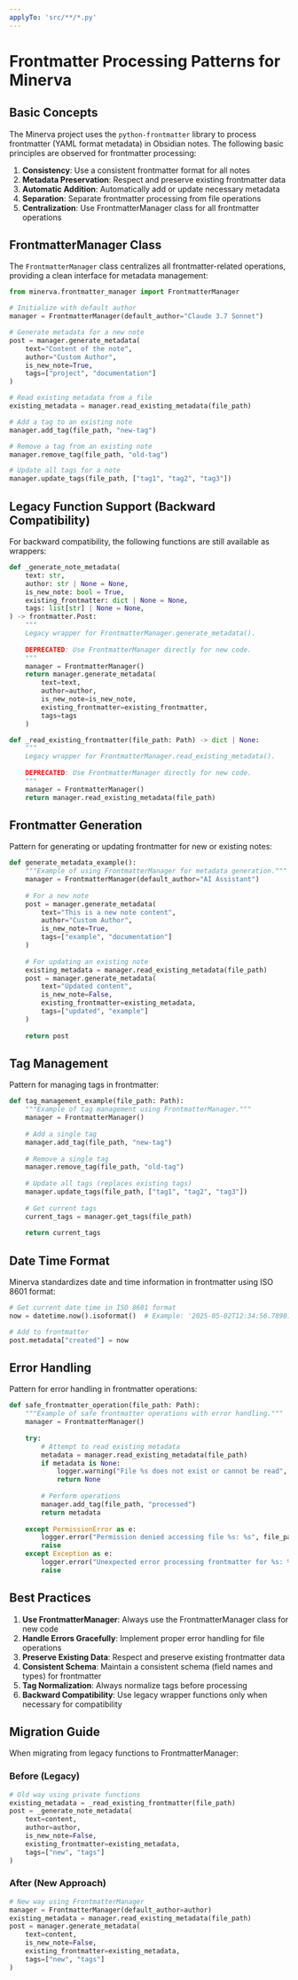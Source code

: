 ```yaml
---
applyTo: 'src/**/*.py'
---
```


# Frontmatter Processing Patterns for Minerva

## Basic Concepts

The Minerva project uses the `python-frontmatter` library to process frontmatter (YAML format metadata) in Obsidian notes. The following basic principles are observed for frontmatter processing:

1. **Consistency**: Use a consistent frontmatter format for all notes
2. **Metadata Preservation**: Respect and preserve existing frontmatter data
3. **Automatic Addition**: Automatically add or update necessary metadata
4. **Separation**: Separate frontmatter processing from file operations
5. **Centralization**: Use FrontmatterManager class for all frontmatter operations

## FrontmatterManager Class

The `FrontmatterManager` class centralizes all frontmatter-related operations, providing a clean interface for metadata management:

```python
from minerva.frontmatter_manager import FrontmatterManager

# Initialize with default author
manager = FrontmatterManager(default_author="Claude 3.7 Sonnet")

# Generate metadata for a new note
post = manager.generate_metadata(
    text="Content of the note",
    author="Custom Author",
    is_new_note=True,
    tags=["project", "documentation"]
)

# Read existing metadata from a file
existing_metadata = manager.read_existing_metadata(file_path)

# Add a tag to an existing note
manager.add_tag(file_path, "new-tag")

# Remove a tag from an existing note
manager.remove_tag(file_path, "old-tag")

# Update all tags for a note
manager.update_tags(file_path, ["tag1", "tag2", "tag3"])
```

## Legacy Function Support (Backward Compatibility)

For backward compatibility, the following functions are still available as wrappers:

```python
def _generate_note_metadata(
    text: str,
    author: str | None = None,
    is_new_note: bool = True,
    existing_frontmatter: dict | None = None,
    tags: list[str] | None = None,
) -> frontmatter.Post:
    """
    Legacy wrapper for FrontmatterManager.generate_metadata().
    
    DEPRECATED: Use FrontmatterManager directly for new code.
    """
    manager = FrontmatterManager()
    return manager.generate_metadata(
        text=text,
        author=author,
        is_new_note=is_new_note,
        existing_frontmatter=existing_frontmatter,
        tags=tags
    )

def _read_existing_frontmatter(file_path: Path) -> dict | None:
    """
    Legacy wrapper for FrontmatterManager.read_existing_metadata().
    
    DEPRECATED: Use FrontmatterManager directly for new code.
    """
    manager = FrontmatterManager()
    return manager.read_existing_metadata(file_path)
```

## Frontmatter Generation

Pattern for generating or updating frontmatter for new or existing notes:

```python
def generate_metadata_example():
    """Example of using FrontmatterManager for metadata generation."""
    manager = FrontmatterManager(default_author="AI Assistant")
    
    # For a new note
    post = manager.generate_metadata(
        text="This is a new note content",
        author="Custom Author",
        is_new_note=True,
        tags=["example", "documentation"]
    )
    
    # For updating an existing note
    existing_metadata = manager.read_existing_metadata(file_path)
    post = manager.generate_metadata(
        text="Updated content",
        is_new_note=False,
        existing_frontmatter=existing_metadata,
        tags=["updated", "example"]
    )
    
    return post
```

## Tag Management

Pattern for managing tags in frontmatter:

```python
def tag_management_example(file_path: Path):
    """Example of tag management using FrontmatterManager."""
    manager = FrontmatterManager()
    
    # Add a single tag
    manager.add_tag(file_path, "new-tag")
    
    # Remove a single tag
    manager.remove_tag(file_path, "old-tag")
    
    # Update all tags (replaces existing tags)
    manager.update_tags(file_path, ["tag1", "tag2", "tag3"])
    
    # Get current tags
    current_tags = manager.get_tags(file_path)
    
    return current_tags
```

## Date Time Format

Minerva standardizes date and time information in frontmatter using ISO 8601 format:

```python
# Get current date time in ISO 8601 format
now = datetime.now().isoformat()  # Example: '2025-05-02T12:34:56.789012'

# Add to frontmatter
post.metadata["created"] = now
```

## Error Handling

Pattern for error handling in frontmatter operations:

```python
def safe_frontmatter_operation(file_path: Path):
    """Example of safe frontmatter operations with error handling."""
    manager = FrontmatterManager()
    
    try:
        # Attempt to read existing metadata
        metadata = manager.read_existing_metadata(file_path)
        if metadata is None:
            logger.warning("File %s does not exist or cannot be read", file_path)
            return None
            
        # Perform operations
        manager.add_tag(file_path, "processed")
        return metadata
        
    except PermissionError as e:
        logger.error("Permission denied accessing file %s: %s", file_path, e)
        raise
    except Exception as e:
        logger.error("Unexpected error processing frontmatter for %s: %s", file_path, e)
        raise
```

## Best Practices

1. **Use FrontmatterManager**: Always use the FrontmatterManager class for new code
2. **Handle Errors Gracefully**: Implement proper error handling for file operations
3. **Preserve Existing Data**: Respect and preserve existing frontmatter data
4. **Consistent Schema**: Maintain a consistent schema (field names and types) for frontmatter
5. **Tag Normalization**: Always normalize tags before processing
6. **Backward Compatibility**: Use legacy wrapper functions only when necessary for compatibility

## Migration Guide

When migrating from legacy functions to FrontmatterManager:

### Before (Legacy)
```python
# Old way using private functions
existing_metadata = _read_existing_frontmatter(file_path)
post = _generate_note_metadata(
    text=content,
    author=author,
    is_new_note=False,
    existing_frontmatter=existing_metadata,
    tags=["new", "tags"]
)
```

### After (New Approach)
```python
# New way using FrontmatterManager
manager = FrontmatterManager(default_author=author)
existing_metadata = manager.read_existing_metadata(file_path)
post = manager.generate_metadata(
    text=content,
    is_new_note=False,
    existing_frontmatter=existing_metadata,
    tags=["new", "tags"]
)
```
